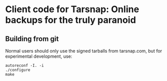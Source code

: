 
Client code for Tarsnap: Online backups for the truly paranoid
==============================================================

Building from git
-----------------

Normal users should only use the signed tarballs from tarsnap.com,
but for experimental development, use:

    autoreconf -I. -i
    ./configure
    make



